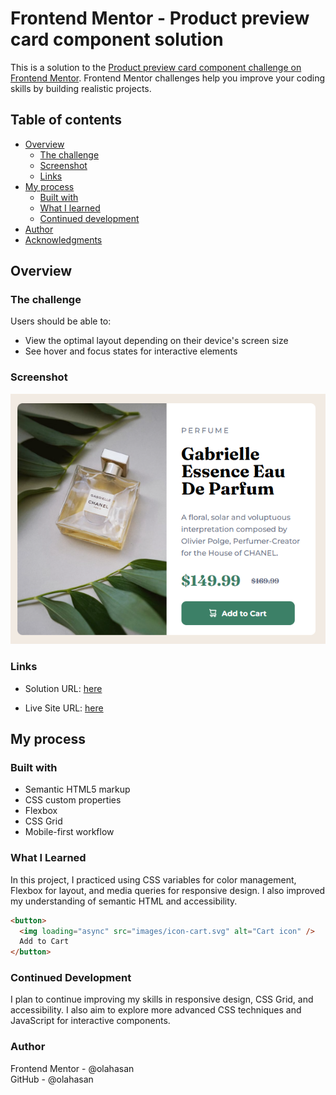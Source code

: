 # Frontend Mentor - Product preview card component solution

This is a solution to the [Product preview card component challenge on Frontend Mentor](https://www.frontendmentor.io/challenges/product-preview-card-component-GO7UmttRfa). Frontend Mentor challenges help you improve your coding skills by building realistic projects.

## Table of contents

- [Overview](#overview)
  - [The challenge](#the-challenge)
  - [Screenshot](#screenshot)
  - [Links](#links)
- [My process](#my-process)
  - [Built with](#built-with)
  - [What I learned](#what-i-learned)
  - [Continued development](#continued-development)
- [Author](#author)
- [Acknowledgments](#acknowledgments)

## Overview

### The challenge

Users should be able to:

- View the optimal layout depending on their device's screen size
- See hover and focus states for interactive elements

### Screenshot

![Screenshot](./images/screenshot.png)

### Links

- Solution URL: [here](https://github.com/olahasan/HTML_AND_CSS_Frontend-Mentor_NEWBIE_2-Product-preview-card-component)

- Live Site URL: [here](https://olahasan.github.io/HTML_AND_CSS_Frontend-Mentor_NEWBIE_2-Product-preview-card-component/)

## My process

### Built with

- Semantic HTML5 markup
- CSS custom properties
- Flexbox
- CSS Grid
- Mobile-first workflow

### What I Learned

In this project, I practiced using CSS variables for color management, Flexbox for layout, and media queries for responsive design. I also improved my understanding of semantic HTML and accessibility.

```html
<button>
  <img loading="async" src="images/icon-cart.svg" alt="Cart icon" />
  Add to Cart
</button>
```

### Continued Development

I plan to continue improving my skills in responsive design, CSS Grid, and accessibility. I also aim to explore more advanced CSS techniques and JavaScript for interactive components.

### Author

Frontend Mentor - @olahasan<br>
GitHub - @olahasan
